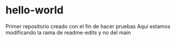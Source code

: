# hello-world
Primer repositorio creado con el fin de hacer pruebas
Aquí estamos modificando la rama de readme-edits y no del main
